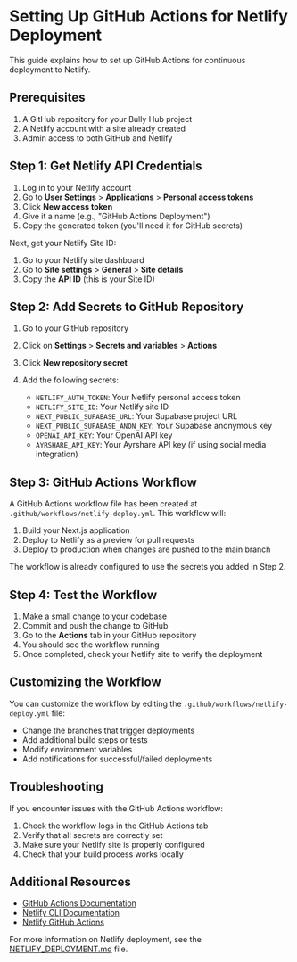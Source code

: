 # Setting Up GitHub Actions for Netlify Deployment

This guide explains how to set up GitHub Actions for continuous deployment to Netlify.

## Prerequisites

1. A GitHub repository for your Bully Hub project
2. A Netlify account with a site already created
3. Admin access to both GitHub and Netlify

## Step 1: Get Netlify API Credentials

1. Log in to your Netlify account
2. Go to **User Settings** > **Applications** > **Personal access tokens**
3. Click **New access token**
4. Give it a name (e.g., "GitHub Actions Deployment")
5. Copy the generated token (you'll need it for GitHub secrets)

Next, get your Netlify Site ID:

1. Go to your Netlify site dashboard
2. Go to **Site settings** > **General** > **Site details**
3. Copy the **API ID** (this is your Site ID)

## Step 2: Add Secrets to GitHub Repository

1. Go to your GitHub repository
2. Click on **Settings** > **Secrets and variables** > **Actions**
3. Click **New repository secret**
4. Add the following secrets:

   - `NETLIFY_AUTH_TOKEN`: Your Netlify personal access token
   - `NETLIFY_SITE_ID`: Your Netlify site ID
   - `NEXT_PUBLIC_SUPABASE_URL`: Your Supabase project URL
   - `NEXT_PUBLIC_SUPABASE_ANON_KEY`: Your Supabase anonymous key
   - `OPENAI_API_KEY`: Your OpenAI API key
   - `AYRSHARE_API_KEY`: Your Ayrshare API key (if using social media integration)

## Step 3: GitHub Actions Workflow

A GitHub Actions workflow file has been created at `.github/workflows/netlify-deploy.yml`. This workflow will:

1. Build your Next.js application
2. Deploy to Netlify as a preview for pull requests
3. Deploy to production when changes are pushed to the main branch

The workflow is already configured to use the secrets you added in Step 2.

## Step 4: Test the Workflow

1. Make a small change to your codebase
2. Commit and push the change to GitHub
3. Go to the **Actions** tab in your GitHub repository
4. You should see the workflow running
5. Once completed, check your Netlify site to verify the deployment

## Customizing the Workflow

You can customize the workflow by editing the `.github/workflows/netlify-deploy.yml` file:

- Change the branches that trigger deployments
- Add additional build steps or tests
- Modify environment variables
- Add notifications for successful/failed deployments

## Troubleshooting

If you encounter issues with the GitHub Actions workflow:

1. Check the workflow logs in the GitHub Actions tab
2. Verify that all secrets are correctly set
3. Make sure your Netlify site is properly configured
4. Check that your build process works locally

## Additional Resources

- [GitHub Actions Documentation](https://docs.github.com/en/actions)
- [Netlify CLI Documentation](https://docs.netlify.com/cli/get-started/)
- [Netlify GitHub Actions](https://github.com/netlify/actions)

For more information on Netlify deployment, see the [NETLIFY_DEPLOYMENT.md](./NETLIFY_DEPLOYMENT.md) file.
